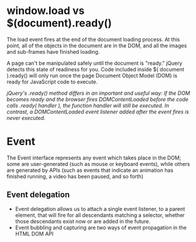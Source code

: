 # window.load vs $(document).ready()
The load event fires at the end of the document loading process. At this point, all of the objects in the document are in the DOM, and all the images and sub-frames have finished loading.

A page can't be manipulated safely until the document is "ready." jQuery detects this state of readiness for you. Code included inside $( document ).ready() will only run once the page Document Object Model (DOM) is ready for JavaScript code to execute.

*jQuery's .ready() method differs in an important and useful way: If the DOM becomes ready and the browser fires DOMContentLoaded before the code calls .ready( handler ), the function handler will still be executed. In contrast, a DOMContentLoaded event listener added after the event fires is never executed.*

# Event
The Event interface represents any event which takes place in the DOM; some are user-generated (such as mouse or keyboard events), while others are generated by APIs (such as events that indicate an animation has finished running, a video has been paused, and so forth)

## Event delegation
* Event delegation allows us to attach a single event listener, to a parent element, that will fire for all descendants matching a selector, whether those descendants exist now or are added in the future.
* Event bubbling and capturing are two ways of event propagation in the HTML DOM API
